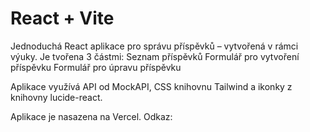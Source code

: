 # React + Vite

Jednoduchá React aplikace pro správu příspěvků – vytvořená v rámci výuky.
Je tvořena 3 částmi:
    Seznam příspěvků
    Formulář pro vytvoření příspěvku
    Formulář pro úpravu příspěvku

Aplikace využívá API od MockAPI, CSS knihovnu Tailwind a ikonky z knihovny lucide-react.

Aplikace je nasazena na Vercel.
    Odkaz: 

